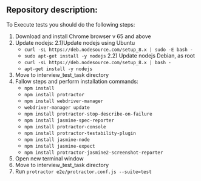 ## Repository description:
To Execute tests you should do the following steps:
1) Download and install Chrome browser v 65 and above
2) Update nodejs:
   2.1)Update nodejs using Ubuntu
   - `curl -sL https://deb.nodesource.com/setup_8.x | sudo -E bash -`
   - `sudo apt-get install -y nodejs`
   2.2) Update nodejs Debian, as root
   - `curl -sL https://deb.nodesource.com/setup_8.x | bash -`
   - `apt-get install -y nodejs`
3) Move to interview_test_task directory
4) Fallow steps and perform installation commands:
   - `npm install`
   - `npm install protractor`
   - `npm install webdriver-manager`
   - `webdriver-manager update`
   - `npm install protractor-stop-describe-on-failure`
   - `npm install jasmine-spec-reporter`
   - `npm install protractor-console`
   - `npm install protractor-testability-plugin`
   - `npm install jasmine-node`
   - `npm install jasmine-expect`
   - `npm install protractor-jasmine2-screenshot-reporter`
5) Open new terminal window
6) Move to interview_test_task directory
7) Run `protractor e2e/protractor.conf.js --suite=test`